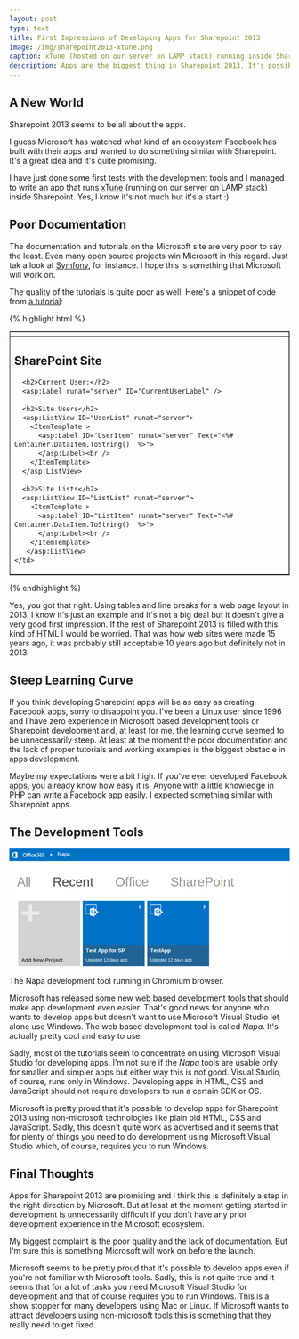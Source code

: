 ```yaml
---
layout: post
type: text
title: First Impressions of Developing Apps for Sharepoint 2013
image: /img/sharepoint2013-xtune.png
caption: xTune (hosted on our server on LAMP stack) running inside Sharepoint.
description: Apps are the biggest thing in Sharepoint 2013. It's possible to create Sharepoint apps in just HTML, CSS and JavaScript and even host them on your own server. I have just taken my first steps in developing apps for Sharepoint 2013 and hosting them on a LAMP server. These are my first impressions of the development process.
---
```


## A New World

Sharepoint 2013 seems to be all about the apps.

I guess Microsoft has watched what kind of an ecosystem Facebook has built with
their apps and wanted to do something similar with Sharepoint. It's a great idea and
it's quite promising. 

I have just done some first tests with the development tools and I managed to
write an app that runs [xTune](http://xtune.fi) (running on our server on LAMP stack)
inside Sharepoint. Yes, I know it's not much but it's a start :) 
 

## Poor Documentation

The documentation and tutorials on the Microsoft site are very poor to say the least.
Even many open source projects win Microsoft in this regard. Just tak a look at
[Symfony](http://www.symfony.com), for instance. I hope this is something that Microsoft
will work on.

The quality of the tutorials is quite poor as well. Here's a snippet of code from
[a tutorial](http://msdn.microsoft.com/en-us/library/fp142381.aspx):

{% highlight html %}
<table border="1" cellpadding="10">
  <tr>
    <th>
      <asp:LinkButton ID="CSOM" runat="server" Text="Populate Data" OnClick="CSOM_Click" />
    </th>
  </tr>

  <tr>
    <td>
      <h2>SharePoint Site</h2>
      <asp:Label runat="server" ID="WebTitleLabel"/>
        		
      <h2>Current User:</h2>
      <asp:Label runat="server" ID="CurrentUserLabel" />
        		
      <h2>Site Users</h2>
      <asp:ListView ID="UserList" runat="server">     
        <ItemTemplate >
          <asp:Label ID="UserItem" runat="server" Text="<%# Container.DataItem.ToString()  %>">
          </asp:Label><br />
        </ItemTemplate>
      </asp:ListView>
        		
      <h2>Site Lists</h2>
      <asp:ListView ID="ListList" runat="server">
        <ItemTemplate >
          <asp:Label ID="ListItem" runat="server" Text="<%# Container.DataItem.ToString()  %>">
          </asp:Label><br />
        </ItemTemplate>
       </asp:ListView>
    </td>  
  </tr>
</table>
{% endhighlight %}

Yes, you got that right. Using tables and line breaks for a web page layout in 2013. 
I know it's just an example and it's not a big deal
but it doesn't give a very good first impression. If the rest of Sharepoint 2013
is filled with this kind of HTML I would be worried. That was how web sites were made 
15 years ago, it was probably still acceptable 10 years ago but definitely not in 2013. 

## Steep Learning Curve

If you think developing Sharepoint apps will be as easy as creating Facebook apps,
sorry to disappoint you. I've been a Linux user since 1996 and I have zero experience
in Microsoft based development tools or Sharepoint development and, at least for me,
the learning curve seemed to be unnecessarily steep. At least at the moment the poor documentation 
and the lack of proper tutorials and working examples is the biggest obstacle in apps development. 

Maybe my expectations were a bit high. If you've
ever developed Facebook apps, you already know how easy it is. Anyone with a little
knowledge in PHP can write a Facebook app easily. I expected something similar with
Sharepoint apps.



## The Development Tools

!["Napa development tools"](/img/sharepoint2013-napa.png)
<p class="caption">The Napa development tool running in Chromium browser.</p>

Microsoft has released some new web based development tools that should make app 
development even easier. That's good news for anyone who wants to develop apps 
but doesn't want to use Microsoft Visual Studio let alone use Windows. The web based
development tool is called *Napa*. It's actually pretty cool and easy to use.

Sadly, most of the tutorials seem to concentrate on using Microsoft Visual Studio
for developing apps. I'm not sure if the *Napa* tools are usable only for smaller
and simpler apps but either way this is not good. Visual Studio, of course, runs
only in Windows. Developing apps in HTML, CSS and JavaScript should not require
developers to run a certain SDK or OS.

Microsoft is pretty proud that it's possible to develop apps for Sharepoint 2013 using
non-microsoft technologies like plain old HTML, CSS and JavaScript. Sadly, this doesn't
quite work as advertised and it seems that for plenty of things you need to do development
using Microsoft Visual Studio which, of course, requires you to run Windows.


## Final Thoughts

Apps for Sharepoint 2013 are promising and I think this is definitely a step in the 
right direction by Microsoft. But at least at the moment getting started in development
is unnecessarily difficult if you don't have any prior development experience in the
Microsoft ecosystem.  

My biggest complaint is the poor quality and the lack of documentation. But I'm sure
this is something Microsoft will work on before the launch. 

Microsoft seems to
be pretty proud that it's possible to develop apps even if you're not familiar with
Microsoft tools. Sadly, this is not quite true and it seems that for a lot of tasks
you need Microsoft Visual Studio for development and that of course requires you
to run Windows. This is a show stopper for many developers using Mac or Linux. 
If Microsoft wants to attract developers using non-microsoft tools this is something
that they really need to get fixed.